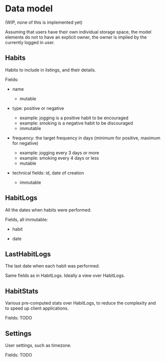 Data model
==========

(WIP, none of this is implemented yet)

Assuming that users have their own individual storage space,
the model elements do not to have an explicit owner,
the owner is implied by the currently logged in user.


Habits
------

Habits to include in listings, and their details.

Fields:

- name
  - mutable

- type: positive or negative
  - example: jogging is a positive habit to be encouraged
  - example: smoking is a negative habit to be discouraged
  - immutable

- frequency: the target frequency in days (minimum for positive, maximum for negative)
  - example: jogging every 3 days or more
  - example: smoking every 4 days or less
  - mutable

- technical fields: id, date of creation
  - immutable


HabitLogs
---------

All the dates when habits were performed.

Fields, all immutable:

- habit

- date


LastHabitLogs
-------------

The last date when each habit was performed.

Same fields as in HabitLogs. Ideally a view over HabitLogs.


HabitStats
----------

Various pre-computed stats over HabitLogs,
to reduce the complexity and to speed up client applications.

Fields: TODO


Settings
--------

User settings, such as timezone.

Fields: TODO
